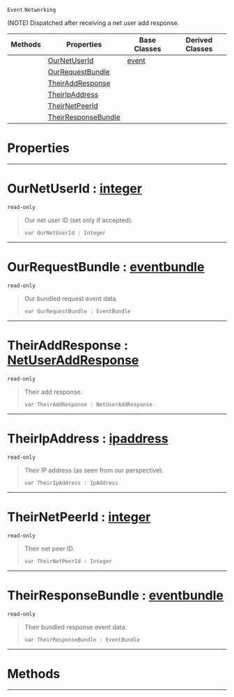  `Event` `Networking`



(NOTE) Dispatched after receiving a net user add response.

|Methods|Properties|Base Classes|Derived Classes|
|---|---|---|---|
| |[ OurNetUserId](https://github.com/zeroengineteam/ZeroDocs/blob/master/code_reference/class_reference/netpeerreceiveduseraddresponse.markdown#ournetuserid-zero-engine)|[event](https://github.com/zeroengineteam/ZeroDocs/blob/master/code_reference/class_reference/event.markdown)| |
| |[ OurRequestBundle](https://github.com/zeroengineteam/ZeroDocs/blob/master/code_reference/class_reference/netpeerreceiveduseraddresponse.markdown#ourrequestbundle-zero-en)| | |
| |[ TheirAddResponse](https://github.com/zeroengineteam/ZeroDocs/blob/master/code_reference/class_reference/netpeerreceiveduseraddresponse.markdown#theiraddresponse-zero-en)| | |
| |[ TheirIpAddress](https://github.com/zeroengineteam/ZeroDocs/blob/master/code_reference/class_reference/netpeerreceiveduseraddresponse.markdown#theiripaddress-zero-engi)| | |
| |[ TheirNetPeerId](https://github.com/zeroengineteam/ZeroDocs/blob/master/code_reference/class_reference/netpeerreceiveduseraddresponse.markdown#theirnetpeerid-zero-engi)| | |
| |[ TheirResponseBundle](https://github.com/zeroengineteam/ZeroDocs/blob/master/code_reference/class_reference/netpeerreceiveduseraddresponse.markdown#theirresponsebundle-zero)| | |


 #  Properties


---  
 #  OurNetUserId : [integer](https://github.com/zeroengineteam/ZeroDocs/blob/master/code_reference/nada_base_types/integer.markdown)

 `read-only`

> Our net user ID (set only if accepted).
> ``` lang=cpp, name=Nada
> var OurNetUserId : Integer


---  
 #  OurRequestBundle : [eventbundle](https://github.com/zeroengineteam/ZeroDocs/blob/master/code_reference/class_reference/eventbundle.markdown)

 `read-only`

> Our bundled request event data.
> ``` lang=cpp, name=Nada
> var OurRequestBundle : EventBundle


---  
 #  TheirAddResponse : [NetUserAddResponse](https://github.com/zeroengineteam/ZeroDocs/blob/master/code_reference/enum_reference.markdown#netuseraddresponse)

 `read-only`

> Their add response.
> ``` lang=cpp, name=Nada
> var TheirAddResponse : NetUserAddResponse


---  
 #  TheirIpAddress : [ipaddress](https://github.com/zeroengineteam/ZeroDocs/blob/master/code_reference/class_reference/ipaddress.markdown)

 `read-only`

> Their IP address (as seen from our perspective).
> ``` lang=cpp, name=Nada
> var TheirIpAddress : IpAddress


---  
 #  TheirNetPeerId : [integer](https://github.com/zeroengineteam/ZeroDocs/blob/master/code_reference/nada_base_types/integer.markdown)

 `read-only`

> Their net peer ID.
> ``` lang=cpp, name=Nada
> var TheirNetPeerId : Integer


---  
 #  TheirResponseBundle : [eventbundle](https://github.com/zeroengineteam/ZeroDocs/blob/master/code_reference/class_reference/eventbundle.markdown)

 `read-only`

> Their bundled response event data.
> ``` lang=cpp, name=Nada
> var TheirResponseBundle : EventBundle


---  
 #  Methods


---  
 

 